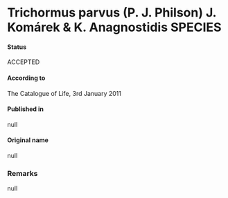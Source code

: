 Trichormus parvus (P. J. Philson) J. Komárek & K. Anagnostidis SPECIES
=======

#### Status
ACCEPTED

#### According to
The Catalogue of Life, 3rd January 2011

#### Published in
null

#### Original name
null

### Remarks
null